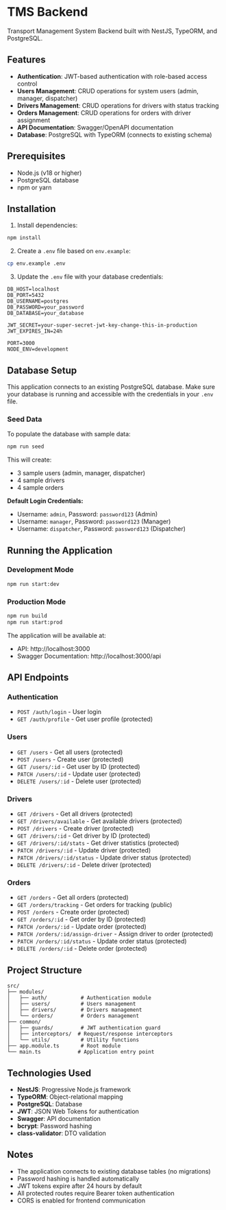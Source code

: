 # TMS Backend

Transport Management System Backend built with NestJS, TypeORM, and PostgreSQL.

## Features

- **Authentication**: JWT-based authentication with role-based access control
- **Users Management**: CRUD operations for system users (admin, manager, dispatcher)
- **Drivers Management**: CRUD operations for drivers with status tracking
- **Orders Management**: CRUD operations for orders with driver assignment
- **API Documentation**: Swagger/OpenAPI documentation
- **Database**: PostgreSQL with TypeORM (connects to existing schema)

## Prerequisites

- Node.js (v18 or higher)
- PostgreSQL database
- npm or yarn

## Installation

1. Install dependencies:
```bash
npm install
```

2. Create a `.env` file based on `env.example`:
```bash
cp env.example .env
```

3. Update the `.env` file with your database credentials:
```env
DB_HOST=localhost
DB_PORT=5432
DB_USERNAME=postgres
DB_PASSWORD=your_password
DB_DATABASE=your_database

JWT_SECRET=your-super-secret-jwt-key-change-this-in-production
JWT_EXPIRES_IN=24h

PORT=3000
NODE_ENV=development
```

## Database Setup

This application connects to an existing PostgreSQL database. Make sure your database is running and accessible with the credentials in your `.env` file.

### Seed Data

To populate the database with sample data:

```bash
npm run seed
```

This will create:
- 3 sample users (admin, manager, dispatcher)
- 4 sample drivers
- 4 sample orders

**Default Login Credentials:**
- Username: `admin`, Password: `password123` (Admin)
- Username: `manager`, Password: `password123` (Manager)  
- Username: `dispatcher`, Password: `password123` (Dispatcher)

## Running the Application

### Development Mode
```bash
npm run start:dev
```

### Production Mode
```bash
npm run build
npm run start:prod
```

The application will be available at:
- API: http://localhost:3000
- Swagger Documentation: http://localhost:3000/api

## API Endpoints

### Authentication
- `POST /auth/login` - User login
- `GET /auth/profile` - Get user profile (protected)

### Users
- `GET /users` - Get all users (protected)
- `POST /users` - Create user (protected)
- `GET /users/:id` - Get user by ID (protected)
- `PATCH /users/:id` - Update user (protected)
- `DELETE /users/:id` - Delete user (protected)

### Drivers
- `GET /drivers` - Get all drivers (protected)
- `GET /drivers/available` - Get available drivers (protected)
- `POST /drivers` - Create driver (protected)
- `GET /drivers/:id` - Get driver by ID (protected)
- `GET /drivers/:id/stats` - Get driver statistics (protected)
- `PATCH /drivers/:id` - Update driver (protected)
- `PATCH /drivers/:id/status` - Update driver status (protected)
- `DELETE /drivers/:id` - Delete driver (protected)

### Orders
- `GET /orders` - Get all orders (protected)
- `GET /orders/tracking` - Get orders for tracking (public)
- `POST /orders` - Create order (protected)
- `GET /orders/:id` - Get order by ID (protected)
- `PATCH /orders/:id` - Update order (protected)
- `PATCH /orders/:id/assign-driver` - Assign driver to order (protected)
- `PATCH /orders/:id/status` - Update order status (protected)
- `DELETE /orders/:id` - Delete order (protected)

## Project Structure

```
src/
├── modules/
│   ├── auth/           # Authentication module
│   ├── users/          # Users management
│   ├── drivers/        # Drivers management
│   └── orders/         # Orders management
├── common/
│   ├── guards/         # JWT authentication guard
│   ├── interceptors/  # Request/response interceptors
│   └── utils/          # Utility functions
├── app.module.ts       # Root module
└── main.ts            # Application entry point
```

## Technologies Used

- **NestJS**: Progressive Node.js framework
- **TypeORM**: Object-relational mapping
- **PostgreSQL**: Database
- **JWT**: JSON Web Tokens for authentication
- **Swagger**: API documentation
- **bcrypt**: Password hashing
- **class-validator**: DTO validation

## Notes

- The application connects to existing database tables (no migrations)
- Password hashing is handled automatically
- JWT tokens expire after 24 hours by default
- All protected routes require Bearer token authentication
- CORS is enabled for frontend communication
